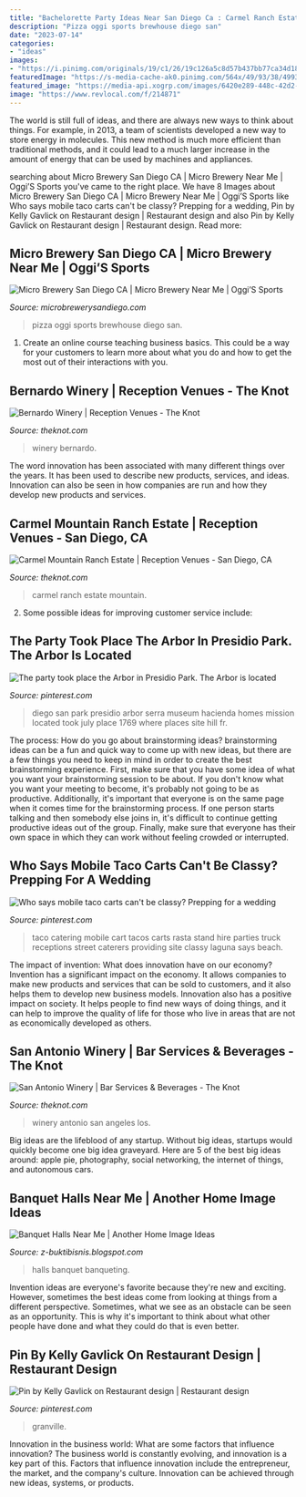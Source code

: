 ```yaml
---
title: "Bachelorette Party Ideas Near San Diego Ca : Carmel Ranch Estate Mountain"
description: "Pizza oggi sports brewhouse diego san"
date: "2023-07-14"
categories:
- "ideas"
images:
- "https://i.pinimg.com/originals/19/c1/26/19c126a5c8d57b437bb77ca34d1811d8.jpg"
featuredImage: "https://s-media-cache-ak0.pinimg.com/564x/49/93/38/49933821deaac7c5be1c721c13d92663.jpg"
featured_image: "https://media-api.xogrp.com/images/6420e289-448c-42d2-95f3-2991b309c41b~rs_720.480"
image: "https://www.revlocal.com/f/214871"
---
```



The world is still full of ideas, and there are always new ways to think about things. For example, in 2013, a team of scientists developed a new way to store energy in molecules. This new method is much more efficient than traditional methods, and it could lead to a much larger increase in the amount of energy that can be used by machines and appliances.

	

		
searching about Micro Brewery San Diego CA | Micro Brewery Near Me | Oggi’S Sports you've came to the right place. We have 8 Images about Micro Brewery San Diego CA | Micro Brewery Near Me | Oggi’S Sports like Who says mobile taco carts can&#039;t be classy? Prepping for a wedding, Pin by Kelly Gavlick on Restaurant design | Restaurant design and also Pin by Kelly Gavlick on Restaurant design | Restaurant design. Read more:
		
    
## Micro Brewery San Diego CA | Micro Brewery Near Me | Oggi’S Sports

<img loading=lazy src="https://www.revlocal.com/f/214871" onerror="this.onerror=null;this.src='https://tse3.mm.bing.net/th?id=OIP.cRLuwj3Q2tQfXeK_eyyYagHaFB&amp;pid=15.1';" alt="Micro Brewery San Diego CA | Micro Brewery Near Me | Oggi’S Sports">

_Source: microbrewerysandiego.com_

>pizza oggi sports brewhouse diego san. 

	

1) Create an online course teaching business basics. This could be a way for your customers to learn more about what you do and how to get the most out of their interactions with you.

    
## Bernardo Winery | Reception Venues - The Knot

<img loading=lazy src="https://media-api.xogrp.com/images/6420e289-448c-42d2-95f3-2991b309c41b~rs_720.480" onerror="this.onerror=null;this.src='https://tse4.mm.bing.net/th?id=OIP.GFJXgVQsKVizyK7VQiSfhgHaE8&amp;pid=15.1';" alt="Bernardo Winery | Reception Venues - The Knot">

_Source: theknot.com_

>winery bernardo. 

	

The word innovation has been associated with many different things over the years. It has been used to describe new products, services, and ideas. Innovation can also be seen in how companies are run and how they develop new products and services.

    
## Carmel Mountain Ranch Estate | Reception Venues - San Diego, CA

<img loading=lazy src="https://media-api.xogrp.com/images/c9cece00-8f72-47f6-a445-e9a155ad75a4~rs_320.480" onerror="this.onerror=null;this.src='https://tse4.mm.bing.net/th?id=OIP.I5xM4p3ZfkGSk9l0p2RPCgAAAA&amp;pid=15.1';" alt="Carmel Mountain Ranch Estate | Reception Venues - San Diego, CA">

_Source: theknot.com_

>carmel ranch estate mountain. 

	

2. Some possible ideas for improving customer service include: 

    
## The Party Took Place The Arbor In Presidio Park. The Arbor Is Located

<img loading=lazy src="https://s-media-cache-ak0.pinimg.com/564x/49/93/38/49933821deaac7c5be1c721c13d92663.jpg" onerror="this.onerror=null;this.src='https://tse4.mm.bing.net/th?id=OIP.sdlYaWTBuZTjrwZkqaDmNwHaI0&amp;pid=15.1';" alt="The party took place the Arbor in Presidio Park. The Arbor is located">

_Source: pinterest.com_

>diego san park presidio arbor serra museum hacienda homes mission located took july place 1769 where places site hill fr. 

	

The process: How do you go about brainstorming ideas?
brainstorming ideas can be a fun and quick way to come up with new ideas, but there are a few things you need to keep in mind in order to create the best brainstorming experience. First, make sure that you have some idea of what you want your brainstorming session to be about. If you don't know what you want your meeting to become, it's probably not going to be as productive. Additionally, it's important that everyone is on the same page when it comes time for the brainstorming process. If one person starts talking and then somebody else joins in, it's difficult to continue getting productive ideas out of the group. Finally, make sure that everyone has their own space in which they can work without feeling crowded or interrupted.

    
## Who Says Mobile Taco Carts Can&#039;t Be Classy? Prepping For A Wedding

<img loading=lazy src="https://s-media-cache-ak0.pinimg.com/736x/04/2d/74/042d7485d37e2317fec5585c60cafeba.jpg" onerror="this.onerror=null;this.src='https://tse4.mm.bing.net/th?id=OIP.jckIQ2ut9PQWjbPUwbjNnAHaE7&amp;pid=15.1';" alt="Who says mobile taco carts can&#039;t be classy? Prepping for a wedding">

_Source: pinterest.com_

>taco catering mobile cart tacos carts rasta stand hire parties truck receptions street caterers providing site classy laguna says beach. 

	

The impact of invention: What does innovation have on our economy?
Invention has a significant impact on the economy. It allows companies to make new products and services that can be sold to customers, and it also helps them to develop new business models. Innovation also has a positive impact on society. It helps people to find new ways of doing things, and it can help to improve the quality of life for those who live in areas that are not as economically developed as others.

    
## San Antonio Winery | Bar Services &amp; Beverages - The Knot

<img loading=lazy src="https://media-api.xogrp.com/images/6473a751-c4dd-4104-accd-4a5ead262379~rs_720.480" onerror="this.onerror=null;this.src='https://tse3.mm.bing.net/th?id=OIP.O5g05I_D6P_E18YsagN2lQHaE8&amp;pid=15.1';" alt="San Antonio Winery | Bar Services &amp; Beverages - The Knot">

_Source: theknot.com_

>winery antonio san angeles los. 

	

Big ideas are the lifeblood of any startup. Without big ideas, startups would quickly become one big idea graveyard. Here are 5 of the best big ideas around: apple pie, photography, social networking, the internet of things, and autonomous cars.

    
## Banquet Halls Near Me | Another Home Image Ideas

<img loading=lazy src="https://i.pinimg.com/originals/19/c1/26/19c126a5c8d57b437bb77ca34d1811d8.jpg" onerror="this.onerror=null;this.src='https://tse3.mm.bing.net/th?id=OIP.6_oRvoac2B9CX0AO70HYLgHaEK&amp;pid=15.1';" alt="Banquet Halls Near Me | Another Home Image Ideas">

_Source: z-buktibisnis.blogspot.com_

>halls banquet banqueting. 

	

Invention ideas are everyone's favorite because they're new and exciting. However, sometimes the best ideas come from looking at things from a different perspective. Sometimes, what we see as an obstacle can be seen as an opportunity. This is why it's important to think about what other people have done and what they could do that is even better.

    
## Pin By Kelly Gavlick On Restaurant Design | Restaurant Design

<img loading=lazy src="https://i.pinimg.com/originals/82/b2/26/82b2261758d27285630ef1c2e1d4b5e7.jpg" onerror="this.onerror=null;this.src='https://tse2.mm.bing.net/th?id=OIP.d5myfTW8Z1e4x0GBmdK0JQHaJ4&amp;pid=15.1';" alt="Pin by Kelly Gavlick on Restaurant design | Restaurant design">

_Source: pinterest.com_

>granville. 

	

Innovation in the business world: What are some factors that influence innovation?
The business world is constantly evolving, and innovation is a key part of this. Factors that influence innovation include the entrepreneur, the market, and the company's culture. Innovation can be achieved through new ideas, systems, or products.

